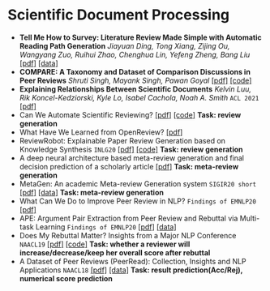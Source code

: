 # Scientific Document Processing

* **Tell Me How to Survey: Literature Review Made Simple with Automatic Reading Path Generation** *Jiayuan Ding, Tong Xiang, Zijing Ou, Wangyang Zuo, Ruihui Zhao, Chenghua Lin, Yefeng Zheng, Bang Liu* [[pdf]](https://arxiv.org/abs/2110.06354) [[data]](https://www.dropbox.com/sh/tcn5e8trysnplio/AACE7uutKT9eQFmrRE8xL1hma?dl=0)
* **COMPARE: A Taxonomy and Dataset of Comparison Discussions in Peer Reviews** *Shruti Singh, Mayank Singh, Pawan Goyal* [[pdf]](https://arxiv.org/abs/2108.04366) [[code]](https://github.com/shruti-singh/COMPARE)
* **Explaining Relationships Between Scientific Documents** *Kelvin Luu, Rik Koncel-Kedziorski, Kyle Lo, Isabel Cachola, Noah A. Smith* `ACL 2021` [[pdf]](https://arxiv.org/abs/2002.00317)
* Can We Automate Scientific Reviewing? [[pdf]](https://arxiv.org/abs/2102.00176) [[code]](https://github.com/neulab/ReviewAdvisor) **Task: review generation** 
* What Have We Learned from OpenReview? [[pdf]](https://arxiv.org/abs/2103.05885) 
* ReviewRobot: Explainable Paper Review Generation based on Knowledge Synthesis `INLG20` [[pdf]](https://arxiv.org/abs/2010.06119) [[code]](https://github.com/EagleW/ReviewRobot) **Task: review generation** 
* A deep neural architecture based meta-review generation and final decision prediction of a scholarly article [[pdf]](https://www.semanticscholar.org/paper/A-deep-neural-architecture-based-meta-review-and-of-Pradhan-Bhatia/ac8c5a87ea8faebfa5a96d6a38b692c88a2928db) **Task: meta-review generation**
* MetaGen: An academic Meta-review Generation system `SIGIR20 short` [[pdf]](https://dl.acm.org/doi/abs/10.1145/3397271.3401190) [[data]](https://github.com/cb1711/MetaGen) **Task: meta-review generation**
* What Can We Do to Improve Peer Review in NLP? `Findings of EMNLP20` [[pdf]](https://arxiv.org/abs/2010.03863) 
* APE: Argument Pair Extraction from Peer Review and Rebuttal via Multi-task Learning `Findings of EMNLP20` [[pdf]](https://www.aclweb.org/anthology/2020.emnlp-main.569/) [[data]](https://github.com/LiyingCheng95/ArgumentPairExtraction)
* Does My Rebuttal Matter? Insights from a Major NLP Conference `NAACL19` [[pdf]](https://www.aclweb.org/anthology/N19-1129/) [[code]](https://github.com/UKPLab/naacl2019-does-my-rebuttal-matter) **Task:  whether a reviewer will increase/decrease/keep her overall score after rebuttal**
* A Dataset of Peer Reviews (PeerRead): Collection, Insights and NLP Applications `NAACL18` [[pdf]](https://arxiv.org/abs/1804.09635) [[data]](https://github.com/allenai/PeerRead) **Task: result prediction(Acc/Rej), numerical score prediction** 


